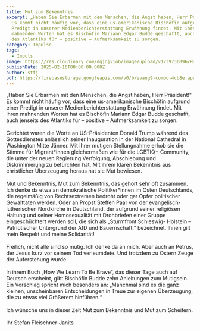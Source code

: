```yaml
---
title: Mut zum Bekenntnis
excerpt: „Haben Sie Erbarmen mit den Menschen, die Angst haben, Herr Präsident!“
  Es kommt nicht häufig vor, dass eine us-amerikanische Bischöfin aufgrund einer
  Predigt in unserer Medienberichterstattung Erwähnung findet. Mit ihren
  mahnenden Worten hat es Bischöfin Mariann Edgar Budde geschafft, auch jenseits
  des Atlantiks für – positive – Aufmerksamkeit zu sorgen.
category: Impulse
tags:
  - Impuls
image: https://res.cloudinary.com/dqjdjviob/image/upload/v1739736096/Homepage/News/people-2582774_small_l3rvwv.jpg
publishDate: 2025-02-16T00:00:00.000Z
author: stfj
pdf: https://firebasestorage.googleapis.com/v0/b/evang9-combo-4cb8e.appspot.com/o/zeitung%2FGemeindezeitung202502.pdf?alt=media&token=5a93c8c5-1eeb-409e-9d82-74886480001a
---
```


„Haben Sie Erbarmen mit den Menschen, die Angst
haben, Herr Präsident!“ Es kommt nicht häufig vor, dass
eine us-amerikanische Bischöfin aufgrund einer Predigt
in unserer Medienberichterstattung Erwähnung findet.
Mit ihren mahnenden Worten hat es Bischöfin Mariann
Edgar Budde geschafft, auch jenseits des Atlantiks für –
positive – Aufmerksamkeit zu sorgen.<br><br>
Gerichtet waren die Worte an US-Präsidenten Donald
Trump während des Gottesdienstes anlässlich seiner
Inauguration in der National Cathedral in Washington
Mitte Jänner. Mit ihrer mutigen Stellungnahme erhob
sie die Stimme für Migrant\*innen gleichermaßen wie
für die LGBTIQ+ Community, die unter der neuen Regierung
Verfolgung, Abschiebung und Diskriminierung zu
befürchten hat. Mit ihrem klaren Bekenntnis aus christlicher
Überzeugung heraus hat sie Mut bewiesen.<br><br>
Mut und Bekenntnis, Mut zum Bekenntnis, das gehört
sehr oft zusammen. Ich denke da etwa an demokratische
Politiker\*innen im Osten Deutschlands, die regelmäßig
von Rechtsextremen bedroht oder gar Opfer
politischer Gewalttaten werden. Oder an Propst Steffen
Paar von der evangelisch-lutherischen Nordkirche in
Deutschland, der aufgrund seiner religiösen Haltung
und seiner Homosexualität mit Drohbriefen einer
Gruppe eingeschüchtert werden soll,
die sich als „Sturmfront Schleswig-
Holstein – Patriotischer Untergrund
der AfD und Bauernschaft!“
bezeichnet. Ihnen gilt mein Respekt
und meine Solidarität!<br><br>
Freilich, nicht alle sind so mutig.
Ich denke da an mich. Aber auch an
Petrus, der Jesus kurz vor seinem
Tod verleumdete. Und trotzdem zu Ostern Zeuge der
Auferstehung wurde.<br><br>
In ihrem Buch „How We Learn To Be Brave”, das dieser
Tage auch auf Deutsch erscheint, gibt Bischöfin Budde
zehn Anleitungen zum Mutigsein. Ein Vorschlag spricht
mich besonders an: „Manchmal sind es die ganz kleinen,
unscheinbaren Entscheidungen in Treue zur eigenen
Überzeugung, die zu etwas viel Größerem hinführen.“<br><br>
Ich wünsche uns in dieser Zeit Mut zum Bekenntnis und
Mut zum Scheitern.<br><br>
Ihr Stefan Fleischner-Janits
